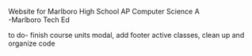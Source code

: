 Website for Marlboro High School AP Computer Science A
<br>-Marlboro Tech Ed


to do-   finish course units modal, add footer active classes, clean up and organize code
